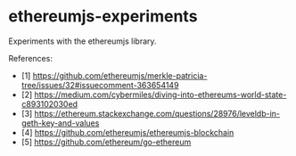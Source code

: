 # ethereumjs-experiments

Experiments with the ethereumjs library.

References:
- [1] https://github.com/ethereumjs/merkle-patricia-tree/issues/32#issuecomment-363654149
- [2] https://medium.com/cybermiles/diving-into-ethereums-world-state-c893102030ed
- [3] https://ethereum.stackexchange.com/questions/28976/leveldb-in-geth-key-and-values
- [4] https://github.com/ethereumjs/ethereumjs-blockchain
- [5] https://github.com/ethereum/go-ethereum



